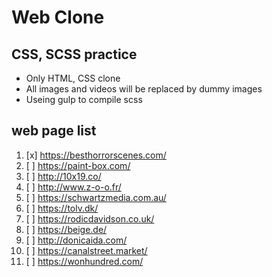 # Web Clone

## CSS, SCSS practice

- Only HTML, CSS clone
- All images and videos will be replaced by dummy images
- Useing gulp to compile scss

## web page list

1. [x] https://besthorrorscenes.com/
2. [ ] https://paint-box.com/
3. [ ] http://10x19.co/
4. [ ] http://www.z-o-o.fr/
5. [ ] https://schwartzmedia.com.au/
6. [ ] https://tolv.dk/
7. [ ] https://rodicdavidson.co.uk/
8. [ ] https://beige.de/
9. [ ] http://donicaida.com/
10. [ ] https://canalstreet.market/
11. [ ] https://wonhundred.com/
